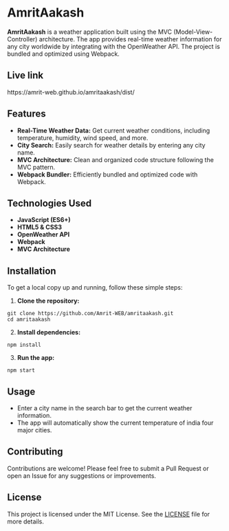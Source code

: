 <h1>AmritAakash</h1>

<p><strong>AmritAakash</strong> is a weather application built using the MVC (Model-View-Controller) architecture. The app provides real-time weather information for any city worldwide by integrating with the OpenWeather API. The project is bundled and optimized using Webpack.</p>
<h2>Live link</h2>
<p>https://amrit-web.github.io/amritaakash/dist/</p>
<h2>Features</h2>
<ul>
  <li><strong>Real-Time Weather Data:</strong> Get current weather conditions, including temperature, humidity, wind speed, and more.</li>
  <li><strong>City Search:</strong> Easily search for weather details by entering any city name.</li>
  <li><strong>MVC Architecture:</strong> Clean and organized code structure following the MVC pattern.</li>
  <li><strong>Webpack Bundler:</strong> Efficiently bundled and optimized code with Webpack.</li>
</ul>

<h2>Technologies Used</h2>
<ul>
  <li><strong>JavaScript (ES6+)</strong></li>
  <li><strong>HTML5 &amp; CSS3</strong></li>
  <li><strong>OpenWeather API</strong></li>
  <li><strong>Webpack</strong></li>
  <li><strong>MVC Architecture</strong></li>
</ul>

<h2>Installation</h2>
<p>To get a local copy up and running, follow these simple steps:</p>
<ol>
  <li><strong>Clone the repository:</strong></li>
</ol>

<pre><code>git clone https://github.com/Amrit-WEB/amritaakash.git
cd amritaakash
</code></pre>

<ol start="2">
  <li><strong>Install dependencies:</strong></li>
</ol>

<pre><code>npm install
</code></pre>

<ol start="3">
  <li><strong>Run the app:</strong></li>
</ol>

<pre><code>npm start
</code></pre>

<h2>Usage</h2>
<ul>
  <li>Enter a city name in the search bar to get the current weather information.</li>
  <li>The app will automatically show the current temperature of india four major cities.</li>
</ul>

<h2>Contributing</h2>
<p>Contributions are welcome! Please feel free to submit a Pull Request or open an Issue for any suggestions or improvements.</p>

<h2>License</h2>
<p>This project is licensed under the MIT License. See the <a href="LICENSE">LICENSE</a> file for more details.</p>
